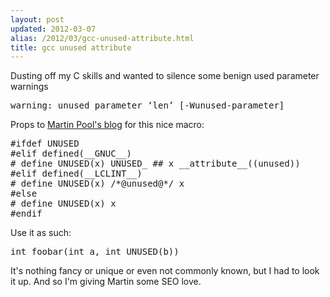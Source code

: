 ```yaml
---
layout: post
updated: 2012-03-07
alias: /2012/03/gcc-unused-attribute.html
title: gcc unused attribute
---
```

<P>Dusting off my C skills and wanted to silence some benign used parameter warnings<br />
</P><pre>warning: unused parameter ‘len’ [-Wunused-parameter]
</pre><p>Props to <a href="http://sourcefrog.net/weblog/software/languages/C/unused.html">Martin Pool's blog</a> for this nice macro:<br />
</p><pre>#ifdef UNUSED 
#elif defined(__GNUC__) 
# define UNUSED(x) UNUSED_ ## x __attribute__((unused)) 
#elif defined(__LCLINT__) 
# define UNUSED(x) /*@unused@*/ x 
#else 
# define UNUSED(x) x 
#endif
</pre><p>Use it as such:<br />
</p><pre>int foobar(int a, int UNUSED(b))
</pre><p>It's nothing fancy or unique or even not commonly known, but I had to look it up. And so I'm giving Martin some SEO love.</p>